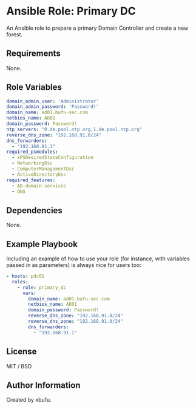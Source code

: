 Ansible Role: Primary DC
=========

An Ansible role to prepare a primary Domain Controller and create a new forest.

Requirements
------------

None.

Role Variables
--------------

```yml
domain_admin_user: 'Administrator'
domain_admin_password: 'Password!'
domain_name: ad01.bufu-sec.com
netbios_name: AD01
domain_password: Password!
ntp_servers: "0.de.pool.ntp.org,1.de.pool.ntp.org"
reverse_dns_zone: "192.168.91.0/24"
dns_forwarders:
  - "192.168.91.1"
required_psmodules:
  - xPSDesiredStateConfiguration
  - NetworkingDsc
  - ComputerManagementDsc
  - ActiveDirectoryDsc
required_features: 
  - AD-domain-services
  - DNS
```

Dependencies
------------

None.

Example Playbook
----------------

Including an example of how to use your role (for instance, with variables passed in as parameters) is always nice for users too:

```yml
- hosts: pdc01
  roles:
    - role: primary_dc
      vars:
        domain_name: ad01.bufu-sec.com
        netbios_name: AD01
        domain_password: Password!
        reverse_dns_zone: "192.168.91.0/24"
        reverse_dns_zone: "192.168.91.0/24"
        dns_forwarders:
          - "192.168.91.1"

```

License
-------

MIT / BSD

Author Information
------------------

Created by xbufu.
